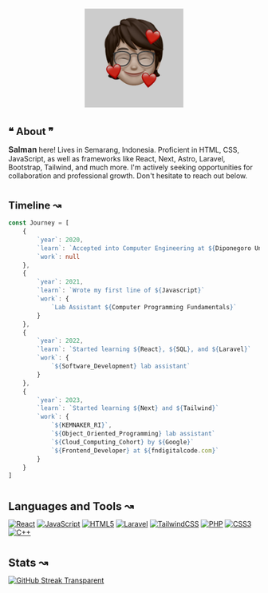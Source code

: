 <div align="center" style="background-image: url('./public/Header.png'); background-size: cover; filter: brightness(0.8); background-position: center;">
    <img align="center" src="./public/Bitmoji.png" alt="Bitmoji" style="margin: 12px; width: 198px">
</div>

<p align="left" style="margin-top: 24px; margin-bottom: 14px; font-weight: bold; font-size: 20px">❝ About ❞</p>

<p>
  <span style="font-weight: 600; font-size: 16px;">Salman</span> here! Lives in Semarang, Indonesia. Proficient in HTML, CSS, JavaScript, as well as frameworks like React, Next, Astro, Laravel, Bootstrap, Tailwind, and much more. I'm actively seeking opportunities for collaboration and professional growth. Don't hesitate to reach out below.
</p>

#

<p align="left" style="margin-bottom: 14px; font-weight: bold; font-size: 20px">Timeline ↝</p>

```typescript
const Journey = [
    {
        `year`: 2020,
        `learn`: `Accepted into Computer Engineering at ${Diponegoro University}`
        `work`: null
    },
    {
        `year`: 2021,
        `learn`: `Wrote my first line of ${Javascript}`
        `work`: {
            `Lab Assistant ${Computer Programming Fundamentals}`
        }
    },
    {
        `year`: 2022,
        `learn`: `Started learning ${React}, ${SQL}, and ${Laravel}`
        `work`: {
            `${Software_Development} lab assistant`
        }
    },
    {
        `year`: 2023,
        `learn`: `Started learning ${Next} and ${Tailwind}`
        `work`: {
            `${KEMNAKER_RI}`,
            `${Object_Oriented_Programming} lab assistant`
            `${Cloud_Computing_Cohort} by ${Google}`
            `${Frontend_Developer} at ${fndigitalcode.com}`
        }
    }
]
```

#

<p align="left" style="margin-bottom: 14px; font-weight: bold; font-size: 22px">Languages and Tools ↝</p>

[![React](https://img.shields.io/badge/react-%2320232a.svg?style=for-the-badge&logo=react&logoColor=%2361DAFB)]()
[![JavaScript](https://img.shields.io/badge/javascript-%23323330.svg?style=for-the-badge&logo=javascript&logoColor=%23F7DF1E)]()
[![HTML5](https://img.shields.io/badge/html5-%23E34F26.svg?style=for-the-badge&logo=html5&logoColor=white)]()
[![Laravel](https://img.shields.io/badge/laravel-%23FF2D20.svg?style=for-the-badge&logo=laravel&logoColor=white)]()
[![TailwindCSS](https://img.shields.io/badge/tailwindcss-%2338B2AC.svg?style=for-the-badge&logo=tailwind-css&logoColor=white)]()
[![PHP](https://img.shields.io/badge/php-%23777BB4.svg?style=for-the-badge&logo=php&logoColor=white)]()
[![CSS3](https://img.shields.io/badge/css3-%231572B6.svg?style=for-the-badge&logo=css3&logoColor=white)]()
[![C++](https://img.shields.io/badge/c++-%2300599C.svg?style=for-the-badge&logo=c%2B%2B&logoColor=white)]()

#

<p align="left" style="margin-bottom: 14px; font-weight: bold; font-size: 22px">Stats ↝</p>

<p style="display: flex; width: 100%;">
<a href="https://git.io/streak-stats"><img src="https://github-readme-streak-stats.herokuapp.com?user=msafdev&theme=transparent" alt="GitHub Streak Transparent" /></a>
</p>
